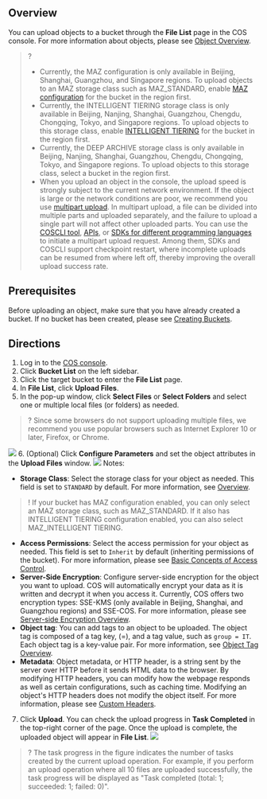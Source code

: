 ## Overview

You can upload objects to a bucket through the **File List** page in the COS console. For more information about objects, please see [Object Overview](https://intl.cloud.tencent.com/document/product/436/13324).

>?
> - Currently, the MAZ configuration is only available in Beijing, Shanghai, Guangzhou, and Singapore regions. To upload objects to an MAZ storage class such as MAZ_STANDARD, enable [MAZ configuration](https://intl.cloud.tencent.com/document/product/436/35208) for the bucket in the region first.
> - Currently, the INTELLIGENT TIERING storage class is only available in Beijing, Nanjing, Shanghai, Guangzhou, Chengdu, Chongqing, Tokyo, and Singapore regions. To upload objects to this storage class, enable [INTELLIGENT TIERING](https://intl.cloud.tencent.com/document/product/436/38306) for the bucket in the region first.
> - Currently, the DEEP ARCHIVE storage class is only available in Beijing, Nanjing, Shanghai, Guangzhou, Chengdu, Chongqing, Tokyo, and Singapore regions. To upload objects to this storage class, select a bucket in the region first.
> - When you upload an object in the console, the upload speed is strongly subject to the current network environment. If the object is large or the network conditions are poor, we recommend you use [multipart upload](https://intl.cloud.tencent.com/document/product/436/14112). In multipart upload, a file can be divided into multiple parts and uploaded separately, and the failure to upload a single part will not affect other uploaded parts. You can use the [COSCLI tool](https://intl.cloud.tencent.com/document/product/436/43256), [APIs](https://intl.cloud.tencent.com/document/product/436/7746), or [SDKs for different programming languages](https://intl.cloud.tencent.com/document/product/436/6474) to initiate a multipart upload request. Among them, SDKs and COSCLI support checkpoint restart, where incomplete uploads can be resumed from where left off, thereby improving the overall upload success rate.
> 

## Prerequisites

Before uploading an object, make sure that you have already created a bucket. If no bucket has been created, please see [Creating Buckets](https://intl.cloud.tencent.com/document/product/436/13309).

## Directions

1. Log in to the [COS console](https://console.cloud.tencent.com/cos5).
2. Click **Bucket List** on the left sidebar.
3. Click the target bucket to enter the **File List** page.
4. In **File List**, click **Upload Files**.
5. In the pop-up window, click **Select Files** or **Select Folders** and select one or multiple local files (or folders) as needed.
>? Since some browsers do not support uploading multiple files, we recommend you use popular browsers such as Internet Explorer 10 or later, Firefox, or Chrome.
>
![](https://main.qcloudimg.com/raw/8489d2bae2ba778bac87386093cd51e7.png)
6. (Optional) Click **Configure Parameters** and set the object attributes in the **Upload Files** window.
![](https://main.qcloudimg.com/raw/0b7c7b6297a1098fe43074f85a138fbf.png)
Notes:
 - **Storage Class**: Select the storage class for your object as needed. This field is set to `STANDARD` by default. For more information, see [Overview](https://intl.cloud.tencent.com/document/product/436/30925).
>! If your bucket has MAZ configuration enabled, you can only select an MAZ storage class, such as MAZ_STANDARD. If it also has INTELLIGENT TIERING configuration enabled, you can also select MAZ_INTELLIGENT TIERING.
>
 - **Access Permissions**: Select the access permission for your object as needed. This field is set to `Inherit` by default (inheriting permissions of the bucket). For more information, please see [Basic Concepts of Access Control](https://intl.cloud.tencent.com/document/product/436/30581).
 - **Server-Side Encryption**: Configure server-side encryption for the object you want to upload. COS will automatically encrypt your data as it is written and decrypt it when you access it. Currently, COS offers two encryption types: SSE-KMS (only available in Beijing, Shanghai, and Guangzhou regions) and SSE-COS. For more information, please see [Server-side Encryption Overview](https://intl.cloud.tencent.com/document/product/436/18145).
- **Object tag**: You can add tags to an object to be uploaded. The object tag is composed of a tag key, (=), and a tag value, such as `group = IT`. Each object tag is a key-value pair. For more information, see [Object Tag Overview](https://www.tencentcloud.com/document/product/436/35665).
 - **Metadata**: Object metadata, or HTTP header, is a string sent by the server over HTTP before it sends HTML data to the browser. By modifying HTTP headers, you can modify how the webpage responds as well as certain configurations, such as caching time. Modifying an object's HTTP headers does not modify the object itself. For more information, please see [Custom Headers](https://intl.cloud.tencent.com/document/product/436/13361).
7. Click **Upload**.
You can check the upload progress in **Task Completed** in the top-right corner of the page. Once the upload is complete, the uploaded object will appear in **File List**.
![](https://main.qcloudimg.com/raw/eab5784b108fc096dbe317fed25f7925.png)
>? The task progress in the figure indicates the number of tasks created by the current upload operation. For example, if you perform an upload operation where all 10 files are uploaded successfully, the task progress will be displayed as "Task completed (total: 1; succeeded: 1; failed: 0)".
>
